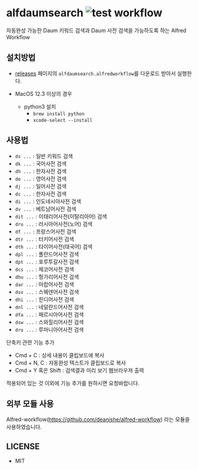 alfdaumsearch ![test workflow](https://github.com/kuniz/alfdaumsearch/actions/workflows/test-daum-ac.yml/badge.svg)
=============

 자동완성 가능한 Daum 키워드 검색과 Daum 사전 검색을 가능하도록 하는 Alfred Workflow


설치방법
------

- [releases](../../releases/latest) 페이지의 `alfdaumsearch.alfredworkflow`를 다운로드 받아서 실행한다.

- MacOS 12.3 이상의 경우
  - python3 설치
    - `brew install python`
    - `xcode-select --install`

 
사용법
----

 * `ds ...` : 일반 키워드 검색
 * `dk ...` : 국어사전 검색
 * `dh ...` : 한자사전 검색
 * `de ...` : 영어사전 검색
 * `dj ...` : 일어사전 검색
 * `dc ...` : 한자사전 검색
 * `di ...` : 인도네시아사전 검색
 * `dv ...` : 베트남어사전 검색
 * `dit ...` : 이태리어사전(이탈리아어) 검색
 * `dru ...` : 러시아어사전(노어) 검색
 * `df ...` : 프랑스어사전 검색
 * `dtr ...` : 터키어사전 검색
 * `dth ...` : 타이어사전(태국어) 검색
 * `dpl ...` : 폴란드어사전 검색
 * `dpt ...` : 포루투갈사전 검색
 * `dcs ...` : 체코어사전 검색
 * `dhu ...` : 헝가리어사전 검색
 * `dar ...` : 아랍어사전 검색
 * `dsv ...` : 스웨덴어사전 검색
 * `dhi ...` : 힌디어사전 검색
 * `dnl ...` : 네덜란드어사전 검색
 * `dfa ...` : 패르시아어사전 검색
 * `dsw ...` : 스와힐리어사전 검색
 * `dro ...` : 루마니아어사전 검색


단축키 관련 기능 추가

* Cmd + C : 상세 내용이 클립보드에 복사
* Cmd + N, C : 자동완성 텍스트가 클립보드로 복사
* Cmd + Y 혹은 Shift : 검색결과 미리 보기 웹브라우져 출력

적용되어 있는 것 이외에 기능 추가를 원하시면 요청바랍니다.


외부 모듈 사용
-----------
Alfred-workflow(https://github.com/deanishe/alfred-workflow) 라는 모듈을 사용하였습니다.



LICENSE
-------
 - MIT
